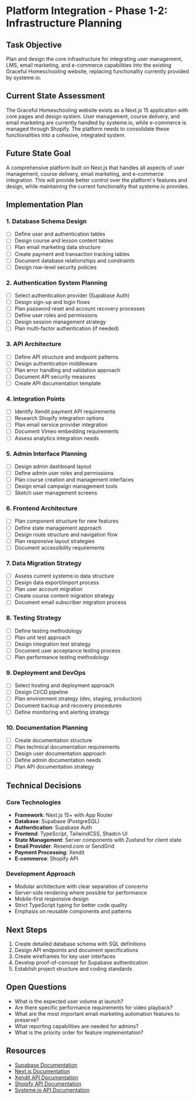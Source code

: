 # Platform Integration - Phase 1-2: Infrastructure Planning

## Task Objective
Plan and design the core infrastructure for integrating user management, LMS, email marketing, and e-commerce capabilities into the existing Graceful Homeschooling website, replacing functionality currently provided by systeme.io.

## Current State Assessment
The Graceful Homeschooling website exists as a Next.js 15 application with core pages and design system. User management, course delivery, and email marketing are currently handled by systeme.io, while e-commerce is managed through Shopify. The platform needs to consolidate these functionalities into a cohesive, integrated system.

## Future State Goal
A comprehensive platform built on Next.js that handles all aspects of user management, course delivery, email marketing, and e-commerce integration. This will provide better control over the platform's features and design, while maintaining the current functionality that systeme.io provides.

## Implementation Plan

### 1. Database Schema Design
- [ ] Define user and authentication tables
- [ ] Design course and lesson content tables
- [ ] Plan email marketing data structure
- [ ] Create payment and transaction tracking tables
- [ ] Document database relationships and constraints
- [ ] Design row-level security policies

### 2. Authentication System Planning
- [ ] Select authentication provider (Supabase Auth)
- [ ] Design sign-up and login flows
- [ ] Plan password reset and account recovery processes
- [ ] Define user roles and permissions
- [ ] Design session management strategy
- [ ] Plan multi-factor authentication (if needed)

### 3. API Architecture
- [ ] Define API structure and endpoint patterns
- [ ] Design authentication middleware
- [ ] Plan error handling and validation approach
- [ ] Document API security measures
- [ ] Create API documentation template

### 4. Integration Points
- [ ] Identify Xendit payment API requirements
- [ ] Research Shopify integration options
- [ ] Plan email service provider integration
- [ ] Document Vimeo embedding requirements
- [ ] Assess analytics integration needs

### 5. Admin Interface Planning
- [ ] Design admin dashboard layout
- [ ] Define admin user roles and permissions
- [ ] Plan course creation and management interfaces
- [ ] Design email campaign management tools
- [ ] Sketch user management screens

### 6. Frontend Architecture
- [ ] Plan component structure for new features
- [ ] Define state management approach
- [ ] Design route structure and navigation flow
- [ ] Plan responsive layout strategies
- [ ] Document accessibility requirements

### 7. Data Migration Strategy
- [ ] Assess current systeme.io data structure
- [ ] Design data export/import process
- [ ] Plan user account migration
- [ ] Create course content migration strategy
- [ ] Document email subscriber migration process

### 8. Testing Strategy
- [ ] Define testing methodology
- [ ] Plan unit test approach
- [ ] Design integration test strategy
- [ ] Document user acceptance testing process
- [ ] Plan performance testing methodology

### 9. Deployment and DevOps
- [ ] Select hosting and deployment approach
- [ ] Design CI/CD pipeline
- [ ] Plan environment strategy (dev, staging, production)
- [ ] Document backup and recovery procedures
- [ ] Define monitoring and alerting strategy

### 10. Documentation Planning
- [ ] Create documentation structure
- [ ] Plan technical documentation requirements
- [ ] Design user documentation approach
- [ ] Define admin documentation needs
- [ ] Plan API documentation strategy

## Technical Decisions

### Core Technologies
- **Framework**: Next.js 15+ with App Router
- **Database**: Supabase (PostgreSQL)
- **Authentication**: Supabase Auth
- **Frontend**: TypeScript, TailwindCSS, Shadcn UI
- **State Management**: Server components with Zustand for client state
- **Email Provider**: Resend.com or SendGrid
- **Payment Processing**: Xendit
- **E-commerce**: Shopify API

### Development Approach
- Modular architecture with clear separation of concerns
- Server-side rendering where possible for performance
- Mobile-first responsive design
- Strict TypeScript typing for better code quality
- Emphasis on reusable components and patterns

## Next Steps

1. Create detailed database schema with SQL definitions
2. Design API endpoints and document specifications
3. Create wireframes for key user interfaces
4. Develop proof-of-concept for Supabase authentication
5. Establish project structure and coding standards

## Open Questions

- What is the expected user volume at launch?
- Are there specific performance requirements for video playback?
- What are the most important email marketing automation features to preserve?
- What reporting capabilities are needed for admins?
- What is the priority order for feature implementation?

## Resources

- [Supabase Documentation](https://supabase.io/docs)
- [Next.js Documentation](https://nextjs.org/docs)
- [Xendit API Documentation](https://developers.xendit.co/)
- [Shopify API Documentation](https://shopify.dev/docs)
- [Systeme.io API Documentation](https://systeme.io/api-docs) 